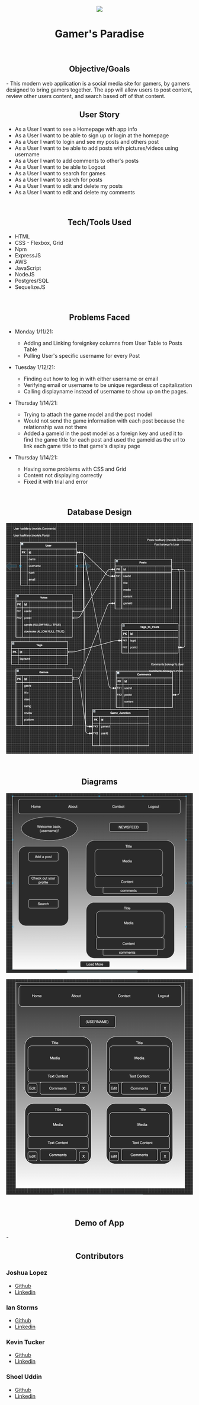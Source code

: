 <p align="center"><tb><img  src="https://visitor-badge.glitch.me/badge?page_id=shoel-uddin.Gamers_Paradise"/></tb></p>

<h1 align="center"> Gamer's Paradise </h1>
<br>

<h2 align="center"> Objective/Goals </h2>
- This modern web application is a social media site for gamers, by gamers designed to bring gamers together. The app will allow users to post content, review other users content, and search based off of that content. 


<br>
<h2 align="center"> User Story </h2>

- As a User I want to see a Homepage with app info
- As a User I want to be able to sign up or login at the homepage
- As a User I want to login and see my posts and others post
- As a User I want to be able to add posts with pictures/videos using username 
- As a User I want to add comments to other's posts
- As a User I want to be able to Logout
- As a User I want to search for games 
- As a User I want to search for posts
- As a User I want to edit and delete my posts
- As a User I want to edit and delete my comments

<br>
<h2 align="center"> Tech/Tools Used </h2>

- HTML
- CSS - Flexbox, Grid
- Npm
- ExpressJS
- AWS
- JavaScript
- NodeJS
- Postgres/SQL
- SequelizeJS

<br>
<h2 align="center"> Problems Faced </h2> 

- Monday 1/11/21:
    - Adding and Linking foreignkey columns from User Table to Posts Table
    - Pulling User's specific username for every Post

- Tuesday 1/12/21:
  - Finding out how to log in with either username or email 
  - Verifying email or username to be unique regardless of capitalization
  - Calling displayname instead of username to show up on the pages.

- Thursday 1/14/21:
  - Trying to attach the game model and the post model
  - Would not send the game information with each post because the relationship was not there
  - Added a gameid in the post model as a foreign key and used it to find the game title for each post and used the gameid as the url to link each game title to that game's display page

- Thursday 1/14/21:
  - Having some problems with CSS and Grid
  - Content not displaying correctly
  - Fixed it with trial and error

<br>
<h2 align="center"> Database Design </h2>

![Database Model Relationships](./public/images/modelDiagram.png)

<br>
<h2 align="center"> Diagrams  </h2>

![Newsfeed sketch](./public/images/Newsfeed.png)

![Profile sketch](./public/images/Profile.png)

<br>
<h2 align="center"> Demo of App </h2>
-

<br>
<h2 align="center"> Contributors </h2>

### Joshua Lopez

- [Github](https://github.com/JoshuaNow)
- [Linkedin](https://www.linkedin.com/in/joshua-lopez-dev/)

### Ian Storms

- [Github](https://github.com/Stormy110)
- [Linkedin](https://www.linkedin.com/in/ianstorms/)

### Kevin Tucker

- [Github](https://github.com/k5tuck)
- [Linkedin](https://www.linkedin.com/in/ktuck18/)

### Shoel Uddin

- [Github](https://github.com/shoel-uddin)
- [Linkedin](https://www.linkedin.com/in/shoel-uddin/)